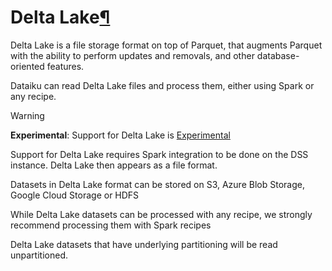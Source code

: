 Delta Lake[¶](#delta-lake "Permalink to this heading")
======================================================


Delta Lake is a file storage format on top of Parquet, that augments Parquet with the ability to perform updates and removals, and other database\-oriented features.


Dataiku can read Delta Lake files and process them, either using Spark or any recipe.



Warning


**Experimental**: Support for Delta Lake is [Experimental](../../troubleshooting/support-tiers.html)



Support for Delta Lake requires Spark integration to be done on the DSS instance. Delta Lake then appears as a file format.


Datasets in Delta Lake format can be stored on S3, Azure Blob Storage, Google Cloud Storage or HDFS


While Delta Lake datasets can be processed with any recipe, we strongly recommend processing them with Spark recipes


Delta Lake datasets that have underlying partitioning will be read unpartitioned.